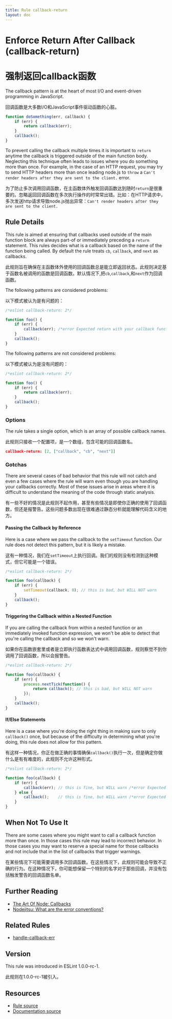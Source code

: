 ```yaml
---
title: Rule callback-return
layout: doc
---
```

<!-- Note: No pull requests accepted for this file. See README.md in the root directory for details. -->
# Enforce Return After Callback (callback-return)

# 强制返回callback函数

The callback pattern is at the heart of most I/O and event-driven programming
 in JavaScript.
 
 回调函数是大多数I/O和JavaScript事件驱动函数的心脏。

```js
function doSomething(err, callback) {
    if (err) {
        return callback(err);
    }
    callback();
}
```

To prevent calling the callback multiple times it is important to `return` anytime the callback is triggered outside
 of the main function body. Neglecting this technique often leads to issues where you do something more than once.
 For example, in the case of an HTTP request, you may try to send HTTP headers more than once leading node.js to `throw`
 a `Can't render headers after they are sent to the client.` error.
 
 为了防止多次调用回调函数，在主函数体外触发回调函数达到随时`return`是很重要的。忽略返回回调函数在多次执行操作的时常常出错。比如：在HTTP请求中，多次发送http请求导致node.js抛出异常：`Can't render headers after they are sent to the client.`

## Rule Details

This rule is aimed at ensuring that callbacks used outside of the main function block are always part-of or immediately
preceding a `return` statement. This rules decides what is a callback based on the name of the function being called.
By default the rule treats `cb`, `callback`, and `next` as callbacks.

此规则旨在确保在主函数体外使用的回调函数总是能立即返回状态。此规则决定基于函数名被调用的函数是回调函数。默认情况下,把`cb`,`callback`,和`next`作为回调函数。

The following patterns are considered problems:

以下模式被认为是有问题的：

```js
/*eslint callback-return: 2*/

function foo() {
    if (err) {
        callback(err); /*error Expected return with your callback function.*/
    }
    callback();
}
```

The following patterns are not considered problems:

以下模式被认为是没有问题的：

```js
/*eslint callback-return: 2*/

function foo() {
    if (err) {
        return callback(err);
    }
    callback();
}
```

### Options

The rule takes a single option, which is an array of possible callback names.

此规则只接收一个配置项，是一个数组，包含可能的回调函数名。

```json
callback-return: [2, ["callback", "cb", "next"]]
```

### Gotchas

There are several cases of bad behavior that this rule will not catch and even a few cases where
the rule will warn even though you are handling your callbacks correctly. Most of these issues arise
in areas where it is difficult to understand the meaning of the code through static analysis.

有一些不好的情况是此规则不起作用，甚至有些情况是即使你正确的使用了回调函数，但还是报警告。这些问题多数出现在很难通过静态分析就能理解代码含义的地方。

#### Passing the Callback by Reference

Here is a case where we pass the callback to the `setTimeout` function. Our rule does not detect this pattern, but
it is likely a mistake.

这有一种情况，我们在`setTimeout`上执行回调。我们的规则没有检测到这种模式，但它可能是一个错误。

```js
/*eslint callback-return: 2*/

function foo(callback) {
    if (err) {
        setTimeout(callback, 0); // this is bad, but WILL NOT warn
    }
    callback();
}
```

#### Triggering the Callback within a Nested Function

If you are calling the callback from within a nested function or an immediately invoked
function expression, we won't be able to detect that you're calling the callback and so
we won't warn.

如果你在函数嵌套里或者是立即执行函数表达式中调用回调函数，规则察觉不到你调用了回调函数，所以会报警告。

```js
/*eslint callback-return: 2*/

function foo(callback) {
    if (err) {
        process.nextTick(function() {
            return callback(); // this is bad, but WILL NOT warn
        });
    }
    callback();
}
```

#### If/Else Statements

Here is a case where you're doing the right thing in making sure to only `callback()` once, but because of the
difficulty in determining what you're doing, this rule does not allow for this pattern.

有这样一种情况，你正在做正确的事情确保`callback()`执行一次，但是确定你做什么是有有难度的，此规则不允许这种形式。

```js
/*eslint callback-return: 2*/

function foo(callback) {
    if (err) {
        callback(err); // this is fine, but WILL warn /*error Expected return with your callback function.*/
    } else {
        callback();    // this is fine, but WILL warn /*error Expected return with your callback function.*/
    }
}
```

## When Not To Use It

There are some cases where you might want to call a callback function more than once. In those cases this rule
 may lead to incorrect behavior. In those cases you may want to reserve a special name for those callbacks and
 not include that in the list of callbacks that trigger warnings.
 
在某些情况下可能需要调用多次回调函数。在这些情况下，此规则可能会导致不正确的行为。在这种情况下，你可能想保留一个特别的名字对于那些回调，并没有包括触发警告的回调函数名单。

## Further Reading

* [The Art Of Node: Callbacks](https://github.com/maxogden/art-of-node#callbacks)
* [Nodejitsu: What are the error conventions?](http://docs.nodejitsu.com/articles/errors/what-are-the-error-conventions)

## Related Rules

* [handle-callback-err](handle-callback-err)

## Version

This rule was introduced in ESLint 1.0.0-rc-1.

此规则在1.0.0-rc-1被引入。

## Resources

* [Rule source](https://github.com/eslint/eslint/tree/master/lib/rules/callback-return.js)
* [Documentation source](https://github.com/eslint/eslint/tree/master/docs/rules/callback-return.md)
